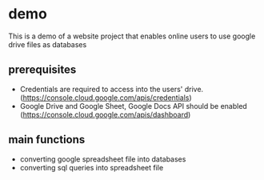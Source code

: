 # demo
This is a demo of a website project that enables online users to use google drive files as databases

## prerequisites
- Credentials are required to access into the users' drive. (https://console.cloud.google.com/apis/credentials)
- Google Drive and Google Sheet, Google Docs API should be enabled (https://console.cloud.google.com/apis/dashboard)

## main functions
- converting google spreadsheet file into databases
- converting sql queries into spreadsheet file
